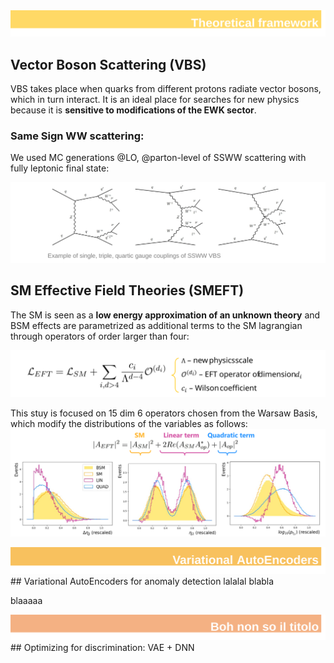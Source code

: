 <img src="./docs/assets/images/theoretical_framework.svg" alt="ch1">

## Vector Boson Scattering (VBS)
VBS takes place when quarks from different protons radiate vector bosons, which in turn interact.
It is an ideal place for searches for new physics because it is **sensitive to modifications of the EWK sector**.
### Same Sign WW scattering:
We used MC generations @LO, @parton-level of SSWW scattering with fully leptonic final state:

<img src="./docs/assets/images/feynman.svg" alt="feynman">

## SM Effective Field Theories (SMEFT)
The SM is seen as a **low energy approximation of an unknown theory** and BSM effects are parametrized as additional terms to the SM lagrangian through operators of order larger than four:

<img src="./docs/assets/images/LEFT.svg" alt="LEFT">

This stuy is focused on 15 dim 6 operators chosen from the Warsaw Basis, which modify the distributions of the variables as follows:
<img src="./docs/assets/images/EFTcontrib.png" alt="EFTcontrib">


<img src="./docs/assets/images/chapter_vaes.svg" alt="ch2">
## Variational AutoEncoders for anomaly detection
lalalal
blabla


blaaaaa


<img src="./docs/assets/images/chapter_boh.svg" alt="ch3">
## Optimizing for discrimination: VAE + DNN


